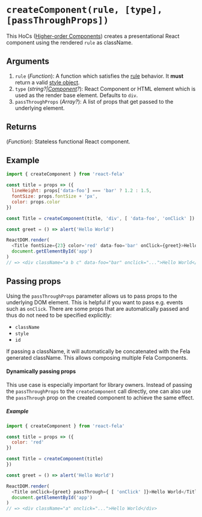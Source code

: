 # `createComponent(rule, [type], [passThroughProps])`

This HoCs ([Higher-order Components](https://medium.com/@dan_abramov/mixins-are-dead-long-live-higher-order-components-94a0d2f9e750#.njbld18x8)) creates a presentational React component using the rendered `rule` as className.

## Arguments
1. `rule` (*Function*): A function which satisfies the [rule](../basics/Rules.md) behavior. It **must** return a valid [style object](../basics/Rules.md#styleobject).
2. `type` (*string?|[Component](https://facebook.github.io/react/docs/top-level-api.html#react.component)?*): React Component or HTML element which is used as the render base element. Defaults to `div`.
3. `passThroughProps` (*Array?*): A list of props that get passed to the underlying element.

## Returns
(*Function*): Stateless functional React component.

## Example
```javascript
import { createComponent } from 'react-fela'

const title = props => ({
  lineHeight: props['data-foo'] === 'bar' ? 1.2 : 1.5,
  fontSize: props.fontSize + 'px',
  color: props.color
})

const Title = createComponent(title, 'div', [ 'data-foo', 'onClick' ])

const greet = () => alert('Hello World')

ReactDOM.render(
  <Title fontSize={23} color='red' data-foo='bar' onClick={greet}>Hello World</Title>,
  document.getElementById('app')
)
// => <div className="a b c" data-foo="bar" onclick="...">Hello World</div>
```

## Passing props
Using the `passThroughProps` parameter allows us to pass props to the underlying DOM element. This is helpful if you want to pass e.g. events such as `onClick`. There are some props that are automatically passed and thus do not need to be specified explicitly:

* `className`
* `style`
* `id`

If passing a className, it will automatically be concatenated with the Fela generated className. This allows composing multiple Fela Components.

#### Dynamically passing props
This use case is especially important for library owners. Instead of passing the `passThroughProps` to the `createComponent` call directly, one can also use the `passThrough` prop on the created component to achieve the same effect.

##### Example
```javascript
import { createComponent } from 'react-fela'

const title = props => ({
  color: 'red'
})

const Title = createComponent(title)
})

const greet = () => alert('Hello World')

ReactDOM.render(
  <Title onClick={greet} passThrough={ [ 'onClick' ]}>Hello World</Title>,
  document.getElementById('app')
)
// => <div className="a" onclick="...">Hello World</div>
```
